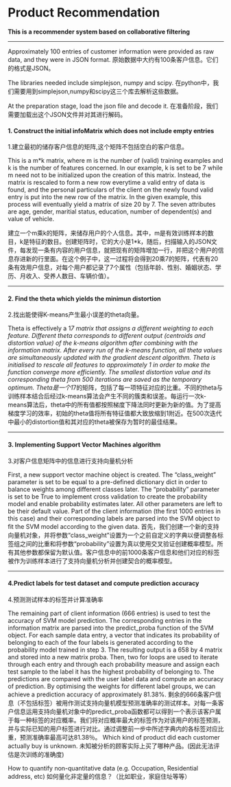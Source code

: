 # Product Recommendation
**This is a recommender system based on collaborative filtering**

---

Approximately 100 entries of customer information were provided as raw data, and they were in JSON format.
原始数据中大约有100条客户信息。它们的格式是JSON。

The libraries needed include simplejson, numpy and scipy.
在python中，我们需要用到simplejson,numpy和scipy这三个库去解析这些数据。

At the preparation stage, load the json file and decode it.
在准备阶段，我们需要加载出这个JSON文件并对其进行解码。

#### 1. Construct the initial infoMatrix which does not include empty entries
1.建立最初的储存客户信息的矩阵,这个矩阵不包括空白的客户信息。

This is a m*k matrix, where m is the number of (valid) training examples and k is the number of features concerned. In our example, k is set to be 7 while m need not to be initialized upon the creation of this matrix. Instead, the matrix is rescaled to form a new row everytime a valid entry of data is found, and the personal particulars of the client on the newly found valid entry is put into the new row of the matrix. In the given example, this process will eventually yield a matrix of size 20 by 7. The seven attributes are age, gender, maritial status, education, number of dependent(s) and value of vehicle.

建立一个m乘k的矩阵，来储存用户的个人信息。其中，m是有效训练样本的数目，k是特征的数目。创建矩阵时，它的大小是1*k，随后，扫描输入的JSON文件，每发现一条有内容的用户信息，就把现有的矩阵增加一行，并把这个用户的信息存进新的行里面。在这个例子中，这一过程将会得到20乘7的矩阵，代表有20条有效用户信息，对每个用户都记录了7个属性（包括年龄、性别、婚姻状态、学历、月收入、受养人数目、车辆价值）。



***
#### 2. Find the theta which yields the minimun distortion
2.找出能使得K-means产生最小误差的theta向量。

Theta is effectively a 1*7 matrix that assigns a different weighting to each feature. Different theta corresponds to different output (centroids and distortion value) of the k-means algorithm after combining with the information matrix. After every run of the k-means function, all theta values are simultaneously updated with the gradient descent algorithm. Theta is initialised to rescale all features to approximately 1 in order to make the function converge more efficiently. The smallest distortion value and its corresponding theta from 500 iterations are saved as the temporary optimum.
Theta是一个1*7的矩阵，包括了每一项特征对应的比重。不同的theta与训练样本结合后经过k-means算法会产生不同的簇类和误差。每运行一次k-means算法后，theta中的所有值都按照梯度下降法同时更新为新的值。为了提高梯度学习的效率，初始的theta值将所有特征值都大致放缩到1附近。在500次迭代中最小的distortion值和其对应的theta被保存为暂时的最佳结果。


***
#### 3. Implementing Support Vector Machines algorithm
3.对客户信息矩阵中的信息进行支持向量机分析

First, a new support vector machine object is created. The “class_weight” parameter is set to be equal to a pre-defined dictionary dict in order to balance weights among different classes later. The “probability” parameter is set to be True to implement cross validation to create the probability model and enable probability estimates later. All other parameters are left to be their default value. Part of the client information (the first 1000 entries in this case) and their corresponding labels are parsed into the SVM object to fit the SVM model according to the given data.
首先，我们创建一个新的支持向量机对象，并将参数“class_weight”设置为一个之前自定义的字典以便调整各标签组之间的比重和将参数“probability”设置为真以使用交叉验证创建概率模型。所有其他参数都保留为默认值。客户信息中的前1000条客户信息和他们对应的标签被作为训练样本进行了支持向量机分析并创建契合的概率模型。


***
#### 4.Predict labels for test dataset and compute prediction accuracy
4.预测测试样本的标签并计算准确率

The remaining part of client information (666 entries) is used to test the accuracy of SVM model prediction. The corresponding entries in the information matrix are parsed into the predict_proba function of the SVM object. For each sample data entry, a vector that indicates its probability of belonging to each of the four labels is generated according to the probability model trained in step 3. The resulting output is a 658 by 4 matrix and stored into a new matrix proba. Then, two for loops are used to iterate through each entry and through each probability measure and assign each test sample to the label it has the highest probability of belonging to. The predictions are compared with the user label data and compute an accuracy of prediction. By optimising the weights for different label groups, we can achieve a prediction accuracy of approximately 81.38%.
剩余的666条客户信息（不包括标签）被用作测试支持向量机模型预测准确率的测试样本。对每一条客户信息运用支持向量机对象中的predict_proba函数都可以得到一个表示该客户属于每一种标签的对应概率。我们将对应概率最大的标签作为对该用户的标签预测，并与实际已知的用户标签进行对比。通过调整前一步中所述字典内的各标签对应比重，预测准确率最高可达81.38％。
Which kind of product did each customer actually buy is unknown.
未知被分析的顾客实际上买了哪种产品。(因此无法评估是次训练的准确度)

How to quantify non-quantitative data (e.g. Occupation, Residential address, etc)
如何量化非定量的信息？（比如职业，家庭住址等等）
